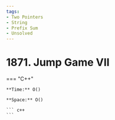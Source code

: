 ```yaml
---
tags:
- Two Pointers
- String
- Prefix Sum
- Unsolved
---
```



# 1871. Jump Game VII

=== "C++"

    **Time:** O()

    **Space:** O()

    ``` c++
    ```